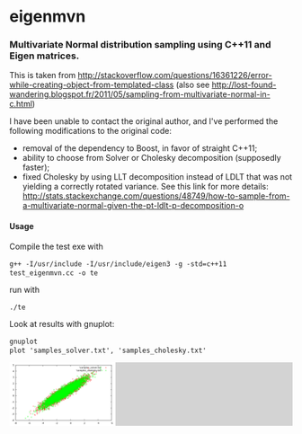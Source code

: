 eigenmvn
========

### Multivariate Normal distribution sampling using C++11 and Eigen matrices.                                                                                   
This is taken from http://stackoverflow.com/questions/16361226/error-while-creating-object-from-templated-class           (also see http://lost-found-wandering.blogspot.fr/2011/05/sampling-from-multivariate-normal-in-c.html)                                                      

I have been unable to contact the original author, and I've performed the following modifications to the original code:                                                                                                           
 * removal of the dependency to Boost, in favor of straight C++11;                                                                                           
 * ability to choose from Solver or Cholesky decomposition (supposedly faster);                                                                              
 * fixed Cholesky by using LLT decomposition instead of LDLT that was not yielding a correctly rotated variance. See this link for more details: http://stats.stackexchange.com/questions/48749/how-to-sample-from-a-multivariate-normal-given-the-pt-ldlt-p-decomposition-o

#### Usage
Compile the test exe with
```
g++ -I/usr/include -I/usr/include/eigen3 -g -std=c++11 test_eigenmvn.cc -o te
```
run with 
```
./te
```
Look at results with gnuplot:
```
gnuplot
plot 'samples_solver.txt', 'samples_cholesky.txt'
```

![alt text](/te.png "title")
